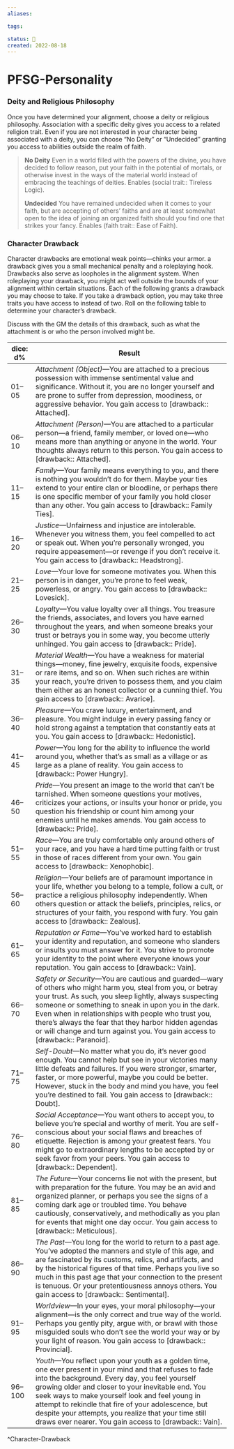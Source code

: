 ```yaml
---
aliases:

tags:

status: 🌰
created: 2022-08-18
---
```

# PFSG-Personality


### Deity and Religious Philosophy

Once you have determined your alignment, choose a deity or religious philosophy. Association with a specific deity gives you access to a related religion trait. Even if you are not interested in your character being associated with a deity, you can choose “No Deity” or “Undecided” granting you access to abilities outside the realm of faith.

> **No Deity** Even in a world filled with the powers of the divine, you have decided to follow reason, put your faith in the potential of mortals, or otherwise invest in the ways of the material world instead of embracing the teachings of deities. Enables (social trait:: Tireless Logic).
> 
> **Undecided** You have remained undecided when it comes to your faith, but are accepting of others’ faiths and are at least somewhat open to the idea of joining an organized faith should you find one that strikes your fancy. Enables (faith trait:: Ease of Faith).


### Character Drawback

Character drawbacks are emotional weak points—chinks your armor. a drawback gives you a small mechanical penalty and a roleplaying hook. Drawbacks also serve as loopholes in the alignment system. When roleplaying your drawback, you might act well outside the bounds of your alignment within certain situations. Each of the following grants a drawback you may choose to take. If you take a drawback option, you may take three traits you have access to instead of two. Roll on the following table to determine your character’s drawback.

Discuss with the GM the details of this drawback, such as what the attachment is or who the person involved might be.

| dice: d% | Result                                                                                                                                                                                                                                                                                                                                                                                                                                        |
| -------- | --------------------------------------------------------------------------------------------------------------------------------------------------------------------------------------------------------------------------------------------------------------------------------------------------------------------------------------------------------------------------------------------------------------------------------------------- |
| 01–05    | *Attachment (Object)*—You are attached to a precious possession with immense sentimental value and significance. Without it, you are no longer yourself and are prone to suffer from depression, moodiness, or aggressive behavior. You gain access to [drawback:: Attached].                                                                                                                                                                 |
| 06–10    | *Attachment (Person)*—You are attached to a particular person—a friend, family member, or loved one—who means more than anything or anyone in the world. Your thoughts always return to this person. You gain access to [drawback:: Attached].                                                                                                                                                                                                |
| 11–15    | *Family*—Your family means everything to you, and there is nothing you wouldn’t do for them. Maybe your ties extend to your entire clan or bloodline, or perhaps there is one specific member of your family you hold closer than any other. You gain access to [drawback:: Family Ties].                                                                                                                                                     |
| 16–20    | *Justice*—Unfairness and injustice are intolerable. Whenever you witness them, you feel compelled to act or speak out. When you’re personally wronged, you require appeasement—or revenge if you don’t receive it. You gain access to [drawback:: Headstrong].                                                                                                                                                                                |
| 21–25    | *Love*—Your love for someone motivates you. When this person is in danger, you’re prone to feel weak, powerless, or angry. You gain access to [drawback:: Lovesick].                                                                                                                                                                                                                                                                          |
| 26–30    | *Loyalty*—You value loyalty over all things. You treasure the friends, associates, and lovers you have earned throughout the years, and when someone breaks your trust or betrays you in some way, you become utterly unhinged. You gain access to [drawback:: Pride].                                                                                                                                                                        |
| 31–35    | *Material Wealth*—You have a weakness for material things—money, fine jewelry, exquisite foods, expensive or rare items, and so on. When such riches are within your reach, you’re driven to possess them, and you claim them either as an honest collector or a cunning thief. You gain access to [drawback:: Avarice].                                                                                                                      |
| 36–40    | *Pleasure*—You crave luxury, entertainment, and pleasure. You might indulge in every passing fancy or hold strong against a temptation that constantly eats at you. You gain access to [drawback:: Hedonistic].                                                                                                                                                                                                                               |
| 41–45    | *Power*—You long for the ability to influence the world around you, whether that’s as small as a village or as large as a plane of reality. You gain access to [drawback:: Power Hungry].                                                                                                                                                                                                                                                     |
| 46–50    | *Pride*—You present an image to the world that can’t be tarnished. When someone questions your motives, criticizes your actions, or insults your honor or pride, you question his friendship or count him among your enemies until he makes amends. You gain access to [drawback:: Pride].                                                                                                                                                    |
| 51–55    | *Race*—You are truly comfortable only around others of your race, and you have a hard time putting faith or trust in those of races different from your own. You gain access to [drawback:: Xenophobic].                                                                                                                                                                                                                                      |
| 56–60    | *Religion*—Your beliefs are of paramount importance in your life, whether you belong to a temple, follow a cult, or practice a religious philosophy independently. When others question or attack the beliefs, principles, relics, or structures of your faith, you respond with fury. You gain access to [drawback:: Zealous].                                                                                                               |
| 61–65    | *Reputation or Fame*—You’ve worked hard to establish your identity and reputation, and someone who slanders or insults you must answer for it. You strive to promote your identity to the point where everyone knows your reputation. You gain access to [drawback:: Vain].                                                                                                                                                                   |
| 66–70    | *Safety or Security*—You are cautious and guarded—wary of others who might harm you, steal from you, or betray your trust. As such, you sleep lightly, always suspecting someone or something to sneak in upon you in the dark. Even when in relationships with people who trust you, there’s always the fear that they harbor hidden agendas or will change and turn against you. You gain access to [drawback:: Paranoid].                  |
| 71–75    | *Self-Doubt*—No matter what you do, it’s never good enough. You cannot help but see in your victories many little defeats and failures. If you were stronger, smarter, faster, or more powerful, maybe you could be better. However, stuck in the body and mind you have, you feel you’re destined to fail. You gain access to [drawback:: Doubt].                                                                                            |
| 76–80    | *Social Acceptance*—You want others to accept you, to believe you’re special and worthy of merit. You are self-conscious about your social flaws and breaches of etiquette. Rejection is among your greatest fears. You might go to extraordinary lengths to be accepted by or seek favor from your peers. You gain access to [drawback:: Dependent].                                                                                         |
| 81–85    | *The Future*—Your concerns lie not with the present, but with preparation for the future. You may be an avid and organized planner, or perhaps you see the signs of a coming dark age or troubled time. You behave cautiously, conservatively, and methodically as you plan for events that might one day occur. You gain access to [drawback:: Meticulous].                                                                                  |
| 86–90    | *The Past*—You long for the world to return to a past age. You’ve adopted the manners and style of this age, and are fascinated by its customs, relics, and artifacts, and by the historical figures of that time. Perhaps you live so much in this past age that your connection to the present is tenuous. Or your pretentiousness annoys others. You gain access to [drawback:: Sentimental].                                              |
| 91–95    | *Worldview*—In your eyes, your moral philosophy—your alignment—is the only correct and true way of the world. Perhaps you gently pity, argue with, or brawl with those misguided souls who don’t see the world your way or by your light of reason. You gain access to [drawback:: Provincial].                                                                                                                                               |
| 96–100   | *Youth*—You reflect upon your youth as a golden time, one ever present in your mind and that refuses to fade into the background. Every day, you feel yourself growing older and closer to your inevitable end. You seek ways to make yourself look and feel young in attempt to rekindle that fire of your adolescence, but despite your attempts, you realize that your time still draws ever nearer. You gain access to [drawback:: Vain]. |
^Character-Drawback
